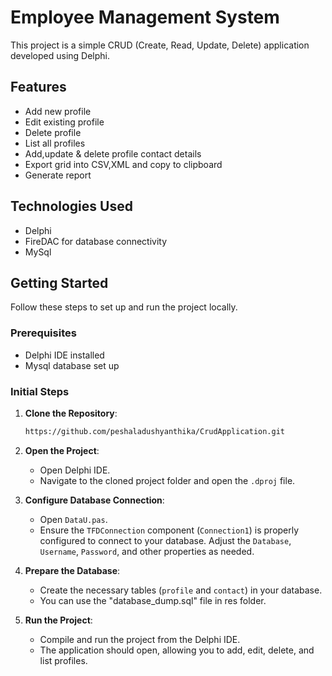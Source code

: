 # Employee Management System

This project is a simple CRUD (Create, Read, Update, Delete) application developed using Delphi.

## Features

- Add new profile
- Edit existing profile
- Delete profile
- List all profiles
- Add,update & delete profile contact details
- Export grid into CSV,XML and copy to clipboard
- Generate report

## Technologies Used

- Delphi
- FireDAC for database connectivity
- MySql

## Getting Started

Follow these steps to set up and run the project locally.

### Prerequisites

- Delphi IDE installed
- Mysql database set up

### Initial Steps

1. **Clone the Repository**:
    ```sh
    https://github.com/peshaladushyanthika/CrudApplication.git
    ```

2. **Open the Project**:
    - Open Delphi IDE.
    - Navigate to the cloned project folder and open the `.dproj` file.

3. **Configure Database Connection**:
    - Open `DataU.pas`.
    - Ensure the `TFDConnection` component (`Connection1`) is properly configured to connect to your database. Adjust the `Database`, `Username`, `Password`, and other properties as needed.

4. **Prepare the Database**:
    - Create the necessary tables (`profile` and `contact`) in your database.
    - You can use the "database_dump.sql" file in res folder.

5. **Run the Project**:
    - Compile and run the project from the Delphi IDE.
    - The application should open, allowing you to add, edit, delete, and list profiles.
